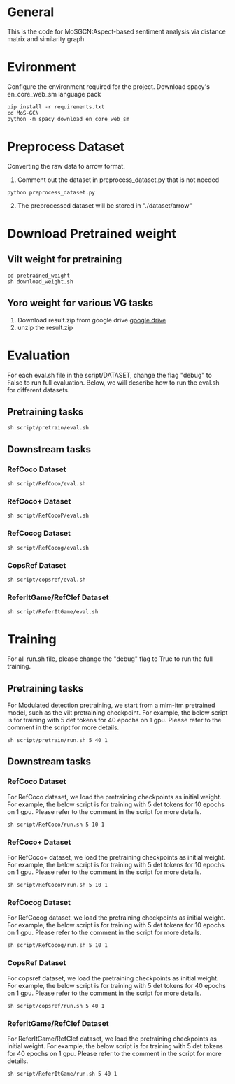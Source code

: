 # General
This is the code for MoSGCN:Aspect-based sentiment analysis via distance matrix and similarity graph


# Evironment
Configure the environment required for the project.
Download spacy's en_core_web_sm language pack
```
pip install -r requirements.txt
cd MoS-GCN
python -m spacy download en_core_web_sm
```

# Preprocess Dataset
Converting the raw data to arrow format.
1. Comment out the dataset in preprocess_dataset.py that is not needed
```
python preprocess_dataset.py
```
2. The preprocessed dataset will be stored in "./dataset/arrow"

# Download Pretrained weight
## Vilt weight for pretraining
```
cd pretrained_weight
sh download_weight.sh
```
## Yoro weight for various VG tasks
1. Download result.zip from google drive [google drive](https://drive.google.com/file/d/1dqwT-YXmVdyUkPPLfm-D3hHfmCFxfk7j/view?usp=share_link)
2. unzip the result.zip


# Evaluation
For each eval.sh file in the script/DATASET, change the flag "debug" to False to run full evaluation. Below, we will describe how to run the eval.sh for different datasets.

## Pretraining tasks
```
sh script/pretrain/eval.sh
```
## Downstream tasks

### RefCoco Dataset
```
sh script/RefCoco/eval.sh
```
### RefCoco+ Dataset
```
sh script/RefCocoP/eval.sh
```
### RefCocog Dataset
```
sh script/RefCocog/eval.sh
```
### CopsRef Dataset
```
sh script/copsref/eval.sh
```
### ReferItGame/RefClef Dataset
```
sh script/ReferItGame/eval.sh
```


# Training
For all run.sh file, please change the "debug" flag to True to run the full training. 

## Pretraining tasks
For Modulated detection pretraining, we start from a mlm-itm pretrained model, such as the vilt pretraining checkpoint. For example, the below script is for training with 5 det tokens for 40 epochs on 1 gpu. Please refer to the comment in the script for more details.
```
sh script/pretrain/run.sh 5 40 1
```

## Downstream tasks

### RefCoco Dataset
For RefCoco dataset, we load the pretraining checkpoints as initial weight. For example, the below script is for training with 5 det tokens for 10 epochs on 1 gpu. Please refer to the comment in the script for more details.
```
sh script/RefCoco/run.sh 5 10 1
```
### RefCoco+ Dataset
For RefCoco+ dataset, we load the pretraining checkpoints as initial weight. For example, the below script is for training with 5 det tokens for 10 epochs on 1 gpu. Please refer to the comment in the script for more details.
```
sh script/RefCocoP/run.sh 5 10 1
```
### RefCocog Dataset
For RefCocog dataset, we load the pretraining checkpoints as initial weight. For example, the below script is for training with 5 det tokens for 10 epochs on 1 gpu. Please refer to the comment in the script for more details.
```
sh script/RefCocog/run.sh 5 10 1
```
### CopsRef Dataset
For copsref dataset, we load the pretraining checkpoints as initial weight. For example, the below script is for training with 5 det tokens for 40 epochs on 1 gpu. Please refer to the comment in the script for more details.
```
sh script/copsref/run.sh 5 40 1
```
### ReferItGame/RefClef Dataset
For ReferItGame/RefClef dataset, we load the pretraining checkpoints as initial weight. For example, the below script is for training with 5 det tokens for 40 epochs on 1 gpu. Please refer to the comment in the script for more details.
```
sh script/ReferItGame/run.sh 5 40 1
```

